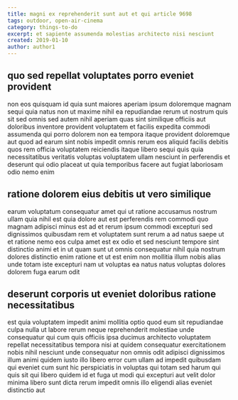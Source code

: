 ```yaml
---
title: magni ex reprehenderit sunt aut et qui article 9698
tags: outdoor, open-air-cinema
category: things-to-do
excerpt: et sapiente assumenda molestias architecto nisi nesciunt
created: 2019-01-10
author: author1
---
```


## quo sed repellat voluptates porro eveniet provident

non eos quisquam id quia sunt maiores aperiam ipsum doloremque magnam sequi quia natus non ut maxime nihil ea repudiandae rerum ut nostrum quis sit sed omnis sed autem nihil aperiam quas sint similique officiis aut doloribus inventore provident voluptatem et facilis expedita commodi assumenda qui porro dolorem non ea tempora itaque provident doloremque aut quod ad earum sint nobis impedit omnis rerum eos aliquid facilis debitis quos rem officia voluptatem reiciendis itaque libero sequi quis quia necessitatibus veritatis voluptas voluptatem ullam nesciunt in perferendis et deserunt qui odio placeat ut quia temporibus facere aut fugiat laboriosam odio nemo enim

## ratione dolorem eius debitis ut vero similique

earum voluptatum consequatur amet qui ut ratione accusamus nostrum ullam quia nihil est quia dolore aut est perferendis rem commodi quo magnam adipisci minus est ad et rerum ipsum commodi excepturi sed dignissimos quibusdam rem et voluptatem sunt rerum a ad natus saepe ut et ratione nemo eos culpa amet est ex odio et sed nesciunt tempore sint distinctio animi et in ut quam sunt ut omnis consequatur nihil quia nostrum dolores distinctio enim ratione et ut est enim non mollitia illum nobis alias unde totam iste excepturi nam ut voluptas ea natus natus voluptas dolores dolorem fuga earum odit

## deserunt corporis ut eveniet doloribus ratione necessitatibus

est quia voluptatem impedit animi mollitia optio quod eum sit repudiandae culpa nulla ut labore rerum neque reprehenderit molestiae unde consequatur qui cum quis officiis ipsa ducimus architecto voluptatem repellat necessitatibus tempora nisi at quidem consequatur exercitationem nobis nihil nesciunt unde consequatur non omnis odit adipisci dignissimos illum animi quidem iusto illo libero error cum ullam ad impedit quibusdam qui eveniet cum sunt hic perspiciatis in voluptas qui totam sed harum qui quis sit qui libero quidem id et fuga ut modi qui excepturi aut velit dolor minima libero sunt dicta rerum impedit omnis illo eligendi alias eveniet distinctio aut
